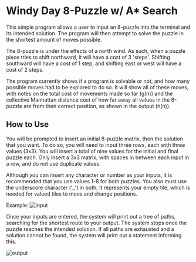 # Windy Day 8-Puzzle w/ A* Search
This simple program allows a user to input an 8-puzzle into the terminal and its intended solution. The program will then attempt to solve the puzzle in the shortest amount of moves possible.

The 8-puzzle is under the effects of a north wind. As such, when a puzzle piece tries to shift northward, it will have a cost of 3 'steps'. Shifting southward will have a cost of 1 step, and shifting east or west will have a cost of 2 steps.

The program currently shows if a program is solvable or not, and how many possible moves had to be explored to do so. It will show all of these moves, with notes on the total cost of movements made so far (g(n)) and the collective Manhattan distance cost of how far away all values in the 8-puzzle are from their correct position, as shown in the output (h(n)).

## How to Use
You will be prompted to insert an initial 8-puzzle matrix, then the solution that you want. To do so, you will need to input three rows, each with three values (3x3). You will insert a total of nine values for the initial and final puzzle each. Only insert a 3x3 matrix, with spaces in between each input in a row, and do not use duplicate values.

Although you can insert any character or number as your inputs, it is recommended that you use values 1-8 for both puzzles. You also must use the underscore character ('_') in both; it represents your empty tile, which is needed for valued tiles to move and change positions. 

Example:
![input](https://github.com/SaadHaiderGit/Windy8PuzzleSearch/assets/118562950/1c5964e9-e785-4f57-b2a9-36c3cac70228)

Once your inputs are entered, the system will print out a tree of paths, searching for the shortest route to your output. The system stops once the puzzle reaches the intended solution. If all paths are exhausted and a solution cannot be found, the system will print out a statement informing this.

![output](https://github.com/SaadHaiderGit/Windy8PuzzleSearch/assets/118562950/428b3f5a-af14-4437-8c9f-ab48c3929313)
